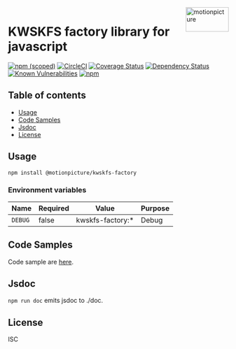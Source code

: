 <img src="https://motionpicture.jp/images/common/logo_01.svg" alt="motionpicture" title="motionpicture" align="right" height="56" width="98"/>

# KWSKFS factory library for javascript

[![npm (scoped)](https://img.shields.io/npm/v/@motionpicture/kwskfs-factory.svg)](https://www.npmjs.com/package/@motionpicture/kwskfs-factory)
[![CircleCI](https://circleci.com/gh/motionpicture/kwskfs-factory.svg?style=shield)](https://circleci.com/gh/motionpicture/kwskfs-factory)
[![Coverage Status](https://coveralls.io/repos/github/motionpicture/kwskfs-factory/badge.svg?branch=master)](https://coveralls.io/github/motionpicture/kwskfs-factory?branch=master)
[![Dependency Status](https://img.shields.io/david/motionpicture/kwskfs-factory.svg)](https://david-dm.org/motionpicture/kwskfs-factory)
[![Known Vulnerabilities](https://snyk.io/test/github/motionpicture/kwskfs-factory/badge.svg)](https://snyk.io/test/github/motionpicture/kwskfs-factory)
[![npm](https://img.shields.io/npm/dm/@motionpicture/kwskfs-factory.svg)](https://nodei.co/npm/@motionpicture/kwskfs-factory/)

## Table of contents

* [Usage](#usage)
* [Code Samples](#code-samples)
* [Jsdoc](#jsdoc)
* [License](#license)

## Usage

```shell
npm install @motionpicture/kwskfs-factory
```

### Environment variables

| Name    | Required | Value            | Purpose |
|---------|----------|------------------|---------|
| `DEBUG` | false    | kwskfs-factory:* | Debug   |

## Code Samples

Code sample are [here](https://github.com/motionpicture/kwskfs-factory/tree/master/example).

## Jsdoc

`npm run doc` emits jsdoc to ./doc.

## License

ISC
